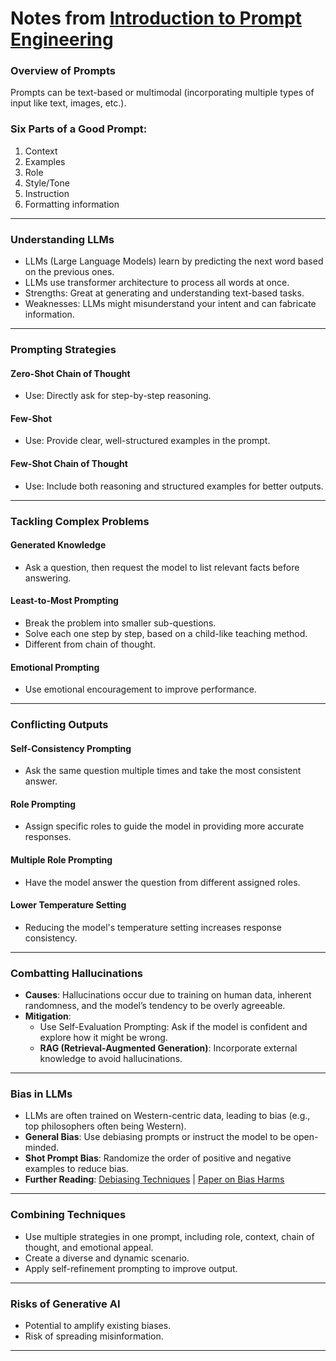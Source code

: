 # Notes from [Introduction to Prompt Engineering](https://learnprompting.thinkific.com/courses/take/introduction_to_prompt_engineering)

### Overview of Prompts

Prompts can be text-based or multimodal (incorporating multiple types of input like text, images, etc.).

### Six Parts of a Good Prompt:

1. Context
2. Examples
3. Role
4. Style/Tone
5. Instruction
6. Formatting information

---

### Understanding LLMs

- LLMs (Large Language Models) learn by predicting the next word based on the previous ones.
- LLMs use transformer architecture to process all words at once.
- Strengths: Great at generating and understanding text-based tasks.
- Weaknesses: LLMs might misunderstand your intent and can fabricate information.

---

### Prompting Strategies

#### Zero-Shot Chain of Thought

- Use: Directly ask for step-by-step reasoning.

#### Few-Shot

- Use: Provide clear, well-structured examples in the prompt.

#### Few-Shot Chain of Thought

- Use: Include both reasoning and structured examples for better outputs.

---

### Tackling Complex Problems

#### Generated Knowledge

- Ask a question, then request the model to list relevant facts before answering.

#### Least-to-Most Prompting

- Break the problem into smaller sub-questions.
- Solve each one step by step, based on a child-like teaching method.
- Different from chain of thought.

#### Emotional Prompting

- Use emotional encouragement to improve performance.

---

### Conflicting Outputs

#### Self-Consistency Prompting

- Ask the same question multiple times and take the most consistent answer.

#### Role Prompting

- Assign specific roles to guide the model in providing more accurate responses.

#### Multiple Role Prompting

- Have the model answer the question from different assigned roles.

#### Lower Temperature Setting

- Reducing the model's temperature setting increases response consistency.

---

### Combatting Hallucinations

- **Causes**: Hallucinations occur due to training on human data, inherent randomness, and the model’s tendency to be overly agreeable.
- **Mitigation**:
  - Use Self-Evaluation Prompting: Ask if the model is confident and explore how it might be wrong.
  - **RAG (Retrieval-Augmented Generation)**: Incorporate external knowledge to avoid hallucinations.

---

### Bias in LLMs

- LLMs are often trained on Western-centric data, leading to bias (e.g., top philosophers often being Western).
- **General Bias**: Use debiasing prompts or instruct the model to be open-minded.
- **Shot Prompt Bias**: Randomize the order of positive and negative examples to reduce bias.
- **Further Reading**: [Debiasing Techniques](https://learnprompting.org/docs/reliability/debiasing) | [Paper on Bias Harms](https://arxiv.org/pdf/2309.00770.pdf)

---

### Combining Techniques

- Use multiple strategies in one prompt, including role, context, chain of thought, and emotional appeal.
- Create a diverse and dynamic scenario.
- Apply self-refinement prompting to improve output.

---

### Risks of Generative AI

- Potential to amplify existing biases.
- Risk of spreading misinformation.

---
